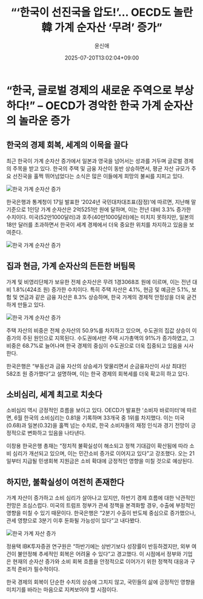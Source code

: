 ﻿---
title: "“‘한국이 선진국을 압도!’… OECD도 놀란 韓 가계 순자산 ‘무려’ 증가”"
description: "## 주택·예금이 끌어올린 자산 가치 소비심리 회복에 외국도 주목 순자산 격차, 심리마저 바꿨다 ..."
date: 2025-07-20T13:02:04+09:00
author: "윤신애"
categories: ["economy"]
tags: ["뉴스", "이슈", "oecd", "관세", "금융자산", "부동산", "소비심리", "순자산", "통계청", "한국은행", "자산증가", "경제성장"]
hash: 0e968053
source_url: "https://www.reportera.co.kr/news/net-household-assets-per-person-252-51-million-won/"
url: "/economy/hangugi-seonjingugeul-abdo-oecddo/"
images: ["https://imagedelivery.net/BhPWbivJAhTvor9c-8lV2w/eab60f8a-0c80-494d-3409-68958adc6100/public", "https://imagedelivery.net/BhPWbivJAhTvor9c-8lV2w/829ecb0b-5be3-41f0-4feb-a023d127c000/public", "https://imagedelivery.net/BhPWbivJAhTvor9c-8lV2w/4bb6869e-b159-4ff5-c981-89d1f7d93600/public", "https://imagedelivery.net/BhPWbivJAhTvor9c-8lV2w/d05cc48f-6c2d-4a0a-63a2-68c3ce6cc400/public"]
thumbnail: "https://imagedelivery.net/BhPWbivJAhTvor9c-8lV2w/eab60f8a-0c80-494d-3409-68958adc6100/public"
image: "https://imagedelivery.net/BhPWbivJAhTvor9c-8lV2w/eab60f8a-0c80-494d-3409-68958adc6100/public"
featured_image: "https://imagedelivery.net/BhPWbivJAhTvor9c-8lV2w/eab60f8a-0c80-494d-3409-68958adc6100/public"
image_width: 1200
image_height: 630
slug: "hangugi-seonjingugeul-abdo-oecddo"
type: "post"
layout: "single"
news_keywords: "뉴스, 이슈, oecd, 관세, 금융자산"
robots: "index, follow"
draft: false
---

# “한국, 글로벌 경제의 새로운 주역으로 부상하다!” – OECD가 경악한 한국 가계 순자산의 놀라운 증가

## 한국의 경제 회복, 세계의 이목을 끌다

최근 한국이 가계 순자산 증가에서 일본과 영국을 넘어서는 성과를 거두며 글로벌 경제의 주목을 받고 있다. 한국의 주택 및 금융 자산이 동반 상승하면서, 평균 자산 규모가 주요 선진국을 훌쩍 뛰어넘었다는 소식은 많은 이들에게 희망의 불씨를 지피고 있다.


![한국 가계 순자산 증가](https://imagedelivery.net/BhPWbivJAhTvor9c-8lV2w/d05cc48f-6c2d-4a0a-63a2-68c3ce6cc400/public)


한국은행과 통계청이 17일 발표한 ‘2024년 국민대차대조표(잠정)’에 따르면, 지난해 말 기준으로 1인당 가계 순자산은 2억5251만 원에 달하며, 이는 전년 대비 3.3% 증가한 수치이다. 미국(52만1000달러)과 호주(40만1000달러)에는 미치지 못하지만, 일본의 18만 달러를 초과하면서 한국이 세계 경제에서 더욱 중요한 위치를 차지하고 있음을 보여준다.


![한국 가계 순자산 증가](https://imagedelivery.net/BhPWbivJAhTvor9c-8lV2w/829ecb0b-5be3-41f0-4feb-a023d127c000/public)


## 집과 현금, 가계 순자산의 든든한 버팀목

가계 및 비영리단체가 보유한 전체 순자산은 무려 1경3068조 원에 이르며, 이는 전년 대비 1.8%(424조 원) 증가한 수치이다. 특히 주택 자산은 4.1%, 현금 및 예금은 5.1%, 보험 및 연금과 같은 금융 자산은 8.3% 상승하며, 한국 가계의 경제적 안정성을 더욱 굳건하게 만들고 있다.


![한국 가계 순자산 증가](https://imagedelivery.net/BhPWbivJAhTvor9c-8lV2w/eab60f8a-0c80-494d-3409-68958adc6100/public)


주택 자산의 비중은 전체 순자산의 50.9%를 차지하고 있으며, 수도권의 집값 상승이 이 증가의 주된 원인으로 지목된다. 수도권에서만 주택 시가총액의 91%가 증가하였고, 그 비중은 68.7%로 늘어나며 한국 경제의 중심이 수도권으로 더욱 집중되고 있음을 시사한다.

한국은행은 “부동산과 금융 자산의 상승세가 맞물리면서 순금융자산이 사상 최대인 582조 원 증가했다”고 설명하며, 이는 한국 경제의 회복세를 더욱 확고히 하고 있다.

## 소비심리, 세계 최고로 치솟다

소비심리 역시 긍정적인 흐름을 보이고 있다. OECD가 발표한 ‘소비자 바로미터’에 따르면, 6월 한국의 소비심리는 0.81을 기록하며 33개국 중 1위를 차지했다. 이는 미국(0.68)과 일본(0.32)을 훌쩍 넘는 수치로, 한국 소비자들의 재정 인식과 경기 전망이 긍정적으로 변화하고 있음을 나타낸다.

이창용 한국은행 총재는 “정치적 불확실성이 해소되고 정책 기대감이 확산됨에 따라 소비 심리가 개선되고 있으며, 이는 민간소비 증가로 이어지고 있다”고 강조했다. 오는 21일부터 지급될 민생회복 지원금은 소비 확대에 긍정적인 영향을 미칠 것으로 예상된다.

## 하지만, 불확실성이 여전히 존재한다

가계 자산이 증가하고 소비 심리가 살아나고 있지만, 하반기 경제 흐름에 대한 낙관적인 전망은 조심스럽다. 미국의 트럼프 정부가 관세 정책을 본격화할 경우, 수출에 부정적인 영향을 미칠 수 있기 때문이다. 한국은행은 “2분기 수출이 반도체 중심으로 증가했으나, 관세 영향으로 3분기 이후 둔화될 가능성이 있다”고 내다봤다.


![한국 가계 자산 증가](https://imagedelivery.net/BhPWbivJAhTvor9c-8lV2w/4bb6869e-b159-4ff5-c981-89d1f7d93600/public)


정용택 IBK투자증권 연구원은 “하반기에는 상반기보다 성장률이 반등하겠지만, 외부 여건이 불안정해 추세적인 회복은 어려울 수 있다”고 경고했다. 이 시점에서 정부와 기업은 현재의 순자산 증가와 소비 회복 흐름을 안정적으로 이어가기 위한 정책적 대응과 구조적 준비가 필수적이다.

한국 경제의 회복이 단순한 수치의 상승에 그치지 않고, 국민들의 삶에 긍정적인 영향을 미치기를 바라는 마음으로 지켜보아야 할 시점이다.

